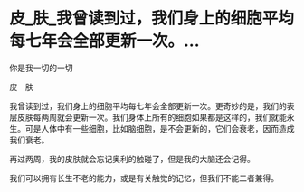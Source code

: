 # 皮_肤_我曾读到过，我们身上的细胞平均每七年会全部更新一次。...

你是我一切的一切

皮　肤

我曾读到过，我们身上的细胞平均每七年会全部更新一次。更奇妙的是，我们的表层皮肤每两周就会更新一次。我们身体上所有的细胞如果都是这样的，我们就能永生。可是人体中有一些细胞，比如脑细胞，是不会更新的，它们会衰老，因而造成我们衰老。

再过两周，我的皮肤就会忘记奥利的触碰了，但是我的大脑还会记得。

我们可以拥有长生不老的能力，或是有关触觉的记忆，但我们不能二者兼得。
